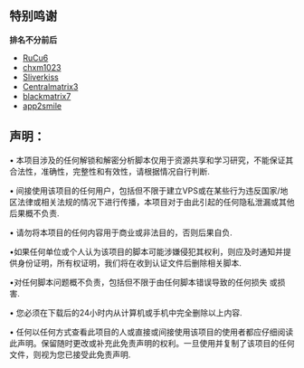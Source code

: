 
## 特别鸣谢
**排名不分前后**
* [RuCu6](https://www.github.com/RuCu6)
* [chxm1023](https//:www.github.com/chxm1023)
* [Sliverkiss](https://github.com/Sliverkiss)
* [Centralmatrix3](https://github.com/Centralmatrix3)
* [blackmatrix7](https://www.github.com/blackmatrix7)
* [app2smile](https://www.github.com/app2mile)


## 声明：

• 本项目涉及的任何解锁和解密分析脚本仅用于资源共享和学习研究，不能保证其合法性，准确性，完整性和有效性，请根据情况自行判断.

• 间接使用该项目的任何用户，包括但不限于建立VPS或在某些行为违反国家/地区法律或相关法规的情况下进行传播，本项目对于由此引起的任何隐私泄漏或其他后果概不负责.

• 请勿将本项目的任何内容用于商业或非法目的，否则后果自负.

•如果任何单位或个人认为该项目的脚本可能涉嫌侵犯其权利，则应及时通知并提供身份证明，所有权证明，我们将在收到认证文件后删除相关脚本.

•对任何脚本问题概不负责，包括但不限于由任何脚本错误导致的任何损失
或损害.

• 您必须在下载后的24小时内从计算机或手机中完全删除以上内容.

• 任何以任何方式查看此项目的人或直接或间接使用该项目的使用者都应仔细阅读此声明。保留随时更改或补充此免责声明的权利。一旦使用并复制了该项目的任何文件，则视为您已接受此免责声明.



